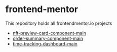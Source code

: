 # frontend-mentor
This repository holds all frontendmentor.io projects

+ [nft-preview-card-component-main](./nft-preview-card-component-main)
+ [order-summary-component-main](./order-summary-component-main)
+ [time-tracking-dashboard-main](./time-tracking-dashboard-main)